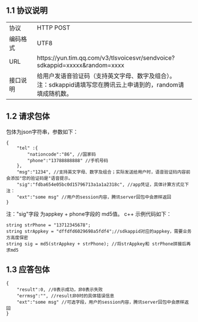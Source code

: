 ## 1.1 协议说明
<table style="display:table;width:100%">
  <tbody>
    <tr>
      <td style="width:15%;">
        协议
      </td>
      <td>
        HTTP POST
        <br />
      </td>
    </tr>
    <tr>
      <td>
        编码格式
      </td>
      <td>
        UTF8
      </td>
    </tr>
    <tr>
      <td>
        URL
      </td>
      <td>
		https://yun.tim.qq.com/v3/tlsvoicesvr/sendvoice?sdkappid=xxxxx&random=xxxx
      </td>
    </tr>
    <tr>
      <td>
        接口说明
      </td>
      <td>
		给用户发语音验证码（支持英文字母、数字及组合）。
		<br />
		注：sdkappid请填写您在腾讯云上申请到的，random请填成随机数。
      </td>
    </tr>
  </tbody>
</table>

## 1.2 请求包体
包体为json字符串，参数如下：
```
{
    "tel" :{  
        "nationcode":"86", //国家码
        "phone":"13788888888" //手机号码
    },
    "msg":"1234", //支持英文字母、数字及组合；实际发送给用户时，语音验证码内容前会添加"您的验证码是"语音提示。
    "sig":"fdba654e05bc0d15796713a1a1a2318c", //app凭证，具体计算方式见下注：
    "ext":"some msg" //用户的session内容，腾讯server回包中会原样返回
}
```
注："sig"字段 为appkey + phone字段的 md5值。
c++ 示例代码如下：
```
string strPhone = "13712345678";
string strAppkey = "dffdfd6029698a5fdf4";//sdkappid对应的appkey，需要业务方高度保密
string sig = md5(strAppkey + strPhone); //将strAppkey和 strPhone拼接后再求md5
```

## 1.3 应答包体
```
{ 
    "result":0, //0表示成功，非0表示失败
    "errmsg":"", //result非0时的具体错误信息
    "ext":"some msg" //可选字段，用户的session内容，腾讯server回包中会原样返回
}
```